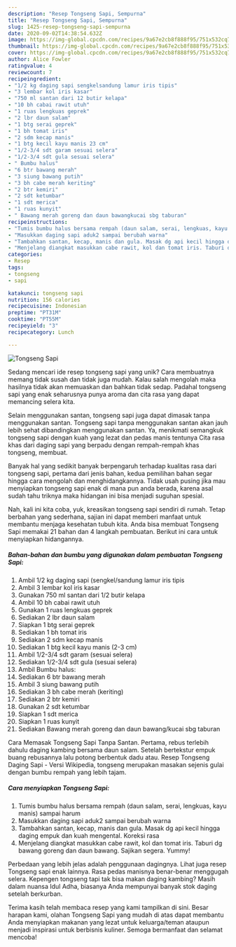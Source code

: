 ```yaml
---
description: "Resep Tongseng Sapi, Sempurna"
title: "Resep Tongseng Sapi, Sempurna"
slug: 1425-resep-tongseng-sapi-sempurna
date: 2020-09-02T14:38:54.632Z
image: https://img-global.cpcdn.com/recipes/9a67e2cb8f888f95/751x532cq70/tongseng-sapi-foto-resep-utama.jpg
thumbnail: https://img-global.cpcdn.com/recipes/9a67e2cb8f888f95/751x532cq70/tongseng-sapi-foto-resep-utama.jpg
cover: https://img-global.cpcdn.com/recipes/9a67e2cb8f888f95/751x532cq70/tongseng-sapi-foto-resep-utama.jpg
author: Alice Fowler
ratingvalue: 4
reviewcount: 7
recipeingredient:
- "1/2 kg daging sapi sengkelsandung lamur iris tipis"
- "3 lembar kol iris kasar"
- "750 ml santan dari 12 butir kelapa"
- "10 bh cabai rawit utuh"
- "1 ruas lengkuas geprek"
- "2 lbr daun salam"
- "1 btg serai geprek"
- "1 bh tomat iris"
- "2 sdm kecap manis"
- "1 btg kecil kayu manis 23 cm"
- "1/2-3/4 sdt garam sesuai selera"
- "1/2-3/4 sdt gula sesuai selera"
- " Bumbu halus"
- "6 btr bawang merah"
- "3 siung bawang putih"
- "3 bh cabe merah keriting"
- "2 btr kemiri"
- "2 sdt ketumbar"
- "1 sdt merica"
- "1 ruas kunyit"
- " Bawang merah goreng dan daun bawangkucai sbg taburan"
recipeinstructions:
- "Tumis bumbu halus bersama rempah (daun salam, serai, lengkuas, kayu manis) sampai harum"
- "Masukkan daging sapi aduk2 sampai berubah warna"
- "Tambahkan santan, kecap, manis dan gula. Masak dg api kecil hingga daging empuk dan kuah mengental. Koreksi rasa"
- "Menjelang diangkat masukkan cabe rawit, kol dan tomat iris. Taburi dg bawang goreng dan daun bawang. Sajikan segera. Yummy!"
categories:
- Resep
tags:
- tongseng
- sapi

katakunci: tongseng sapi 
nutrition: 156 calories
recipecuisine: Indonesian
preptime: "PT31M"
cooktime: "PT55M"
recipeyield: "3"
recipecategory: Lunch

---
```



![Tongseng Sapi](https://img-global.cpcdn.com/recipes/9a67e2cb8f888f95/751x532cq70/tongseng-sapi-foto-resep-utama.jpg)

Sedang mencari ide resep tongseng sapi yang unik? Cara membuatnya memang tidak susah dan tidak juga mudah. Kalau salah mengolah maka hasilnya tidak akan memuaskan dan bahkan tidak sedap. Padahal tongseng sapi yang enak seharusnya punya aroma dan cita rasa yang dapat memancing selera kita.

Selain menggunakan santan, tongseng sapi juga dapat dimasak tanpa menggunakan santan. Tongseng sapi tanpa menggunakan santan akan jauh lebih sehat dibandingkan menggunakan santan. Ya, menikmati semangkuk tongseng sapi dengan kuah yang lezat dan pedas manis tentunya Cita rasa khas dari daging sapi yang berpadu dengan rempah-rempah khas tongseng, membuat.

Banyak hal yang sedikit banyak berpengaruh terhadap kualitas rasa dari tongseng sapi, pertama dari jenis bahan, kedua pemilihan bahan segar hingga cara mengolah dan menghidangkannya. Tidak usah pusing jika mau menyiapkan tongseng sapi enak di mana pun anda berada, karena asal sudah tahu triknya maka hidangan ini bisa menjadi suguhan spesial.


Nah, kali ini kita coba, yuk, kreasikan tongseng sapi sendiri di rumah. Tetap berbahan yang sederhana, sajian ini dapat memberi manfaat untuk membantu menjaga kesehatan tubuh kita. Anda bisa membuat Tongseng Sapi memakai 21 bahan dan 4 langkah pembuatan. Berikut ini cara untuk menyiapkan hidangannya.

<!--inarticleads1-->

##### Bahan-bahan dan bumbu yang digunakan dalam pembuatan Tongseng Sapi:

1. Ambil 1/2 kg daging sapi (sengkel/sandung lamur iris tipis
1. Ambil 3 lembar kol iris kasar
1. Gunakan 750 ml santan dari 1/2 butir kelapa
1. Ambil 10 bh cabai rawit utuh
1. Gunakan 1 ruas lengkuas geprek
1. Sediakan 2 lbr daun salam
1. Siapkan 1 btg serai geprek
1. Sediakan 1 bh tomat iris
1. Sediakan 2 sdm kecap manis
1. Sediakan 1 btg kecil kayu manis (2-3 cm)
1. Ambil 1/2-3/4 sdt garam (sesuai selera)
1. Sediakan 1/2-3/4 sdt gula (sesuai selera)
1. Ambil  Bumbu halus:
1. Sediakan 6 btr bawang merah
1. Ambil 3 siung bawang putih
1. Sediakan 3 bh cabe merah (keriting)
1. Sediakan 2 btr kemiri
1. Gunakan 2 sdt ketumbar
1. Siapkan 1 sdt merica
1. Siapkan 1 ruas kunyit
1. Sediakan  Bawang merah goreng dan daun bawang/kucai sbg taburan


Cara Memasak Tongseng Sapi Tanpa Santan. Pertama, rebus terlebih dahulu daging kambing bersama daun salam. Setelah bertekstur empuk buang rebusannya lalu potong berbentuk dadu atau. Resep Tongseng Daging Sapi - Versi Wikipedia, tongseng merupakan masakan sejenis gulai dengan bumbu rempah yang lebih tajam. 

<!--inarticleads2-->

##### Cara menyiapkan Tongseng Sapi:

1. Tumis bumbu halus bersama rempah (daun salam, serai, lengkuas, kayu manis) sampai harum
1. Masukkan daging sapi aduk2 sampai berubah warna
1. Tambahkan santan, kecap, manis dan gula. Masak dg api kecil hingga daging empuk dan kuah mengental. Koreksi rasa
1. Menjelang diangkat masukkan cabe rawit, kol dan tomat iris. Taburi dg bawang goreng dan daun bawang. Sajikan segera. Yummy!


Perbedaan yang lebih jelas adalah penggunaan dagingnya. Lihat juga resep Tongseng sapi enak lainnya. Rasa pedas manisnya benar-benar menggugah selera. Kepengen tongseng tapi tak bisa makan daging kambing? Masih dalam nuansa Idul Adha, biasanya Anda mempunyai banyak stok daging setelah berkurban. 

Terima kasih telah membaca resep yang kami tampilkan di sini. Besar harapan kami, olahan Tongseng Sapi yang mudah di atas dapat membantu Anda menyiapkan makanan yang lezat untuk keluarga/teman ataupun menjadi inspirasi untuk berbisnis kuliner. Semoga bermanfaat dan selamat mencoba!
